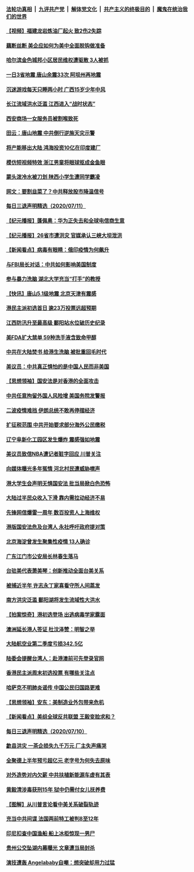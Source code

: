 ####  [法轮功真相](../../../../basic/blob/master/README.md?t=07121954) &nbsp;|&nbsp; [九评共产党](../../../../9ping.md/blob/master/README.md?t=07121954) &nbsp;|&nbsp; [解体党文化](../../../../jtdwh.md/blob/master/README.md?t=07121954)  &nbsp;|&nbsp; [共产主义的终极目的](../../../../gczydzjmd.md/blob/master/README.md?t=07121954) &nbsp;|&nbsp; [魔鬼在统治我们的世界](../../../../mgztzwmdsj.md/blob/master/README.md?t=07121954) 

#### [【视频】福建龙岩炼油厂起火 致2伤2失踪](../pages/nsc413/n12250242.md?t=07121954) 

#### [藕断丝断 美企应如何为美中全面脱钩做准备](../pages/nsc413/n12234469.md?t=07121954) 

#### [哈尔滨金色城邦小区居民维权遭驱散 3人被抓](../pages/nsc413/n12250160.md?t=07121954) 

#### [一日3省地震 唐山余震33次 阿坝州再地震](../pages/nsc413/n12250103.md?t=07121954) 

#### [沉迷游戏每天只睡两小时 广西15岁少年中风](../pages/nsc413/n12250152.md?t=07121954) 

#### [长江流域洪水泛滥 江西进入“战时状态”](../pages/nsc413/n12249970.md?t=07121954) 

#### [西安商场一女服务员被割喉致死](../pages/nsc413/n12250003.md?t=07121954) 

#### [田云：唐山地震 中共倒行逆施天灾示警](../pages/nsc413/n12249937.md?t=07121954) 

#### [将产能移出大陆 鸿海投资10亿在印度建厂](../pages/nsc413/n12249922.md?t=07121954) 

#### [模仿短视频特效 浙江男童将眼球抠成金鱼眼](../pages/nsc413/n12249984.md?t=07121954) 

#### [蒙头泼冷水被刀划 陕西小学生遭同学霸凌](../pages/nsc413/n12249957.md?t=07121954) 

#### [网文：要割韭菜了？中共释放股市降温信号](../pages/nsc413/n12249587.md?t=07121954) 


#### [每日三退声明精选（2020/07/11）](../pages/nsc413/n12249802.md?t=07121954) 

#### [【纪元播报】蓬佩奥：华为正失去和全球电信商生意](../pages/nsc413/n12249634.md?t=07121954) 

#### [【纪元播报】26省市遭洪灾 官媒承认三峡大坝泄洪](../pages/nsc413/n12249619.md?t=07121954) 

#### [【新闻看点】病毒有眼睛：俄印疫情为何飙升](../pages/nsc413/n12249449.md?t=07121954) 

#### [与FBI局长对话：中共如何影响美国制度](../pages/nsc413/n12248977.md?t=07121954) 

#### [参与暴力洗脑 湖北大学充当“打手”的教授](../pages/nsc413/n12246105.md?t=07121954) 

#### [【快讯】唐山5.1级地震 北京天津有震感](../pages/nsc413/n12249530.md?t=07121954) 

#### [港民主派初选首日 逾23万投票远超预期](../pages/nsc413/n12249435.md?t=07121954) 

#### [江西防汛升至最高级 鄱阳站水位破历史纪录](../pages/nsc413/n12249397.md?t=07121954) 

#### [美FDA扩大禁单 59种洗手液含致命甲醇](../pages/nsc413/n12249351.md?t=07121954) 

#### [中共在大陆焚书 给港生洗脑 被批重回毛时代](../pages/nsc413/n12249153.md?t=07121954) 

#### [美议员：中共真正惧怕的是中国人民而非美国](../pages/nsc413/n12249320.md?t=07121954) 

#### [【思想领袖】国安法是对香港的全面攻击](../pages/nsc413/n12247990.md?t=07121954) 

#### [中共任意拘留外国人风险增 美国务院发警报](../pages/nsc413/n12249064.md?t=07121954) 

#### [二波疫情难挡 伊朗总统不敢再停摆经济](../pages/nsc413/n12249167.md?t=07121954) 

#### [扩征税范围 中共开始要求部分海外公民缴税](../pages/nsc413/n12249303.md?t=07121954) 

#### [辽宁阜新化工园区发生爆炸 震感强如地震](../pages/nsc413/n12249270.md?t=07121954) 

#### [美议员致信NBA遭记者脏字回应 川普关注](../pages/nsc413/n12249080.md?t=07121954) 

#### [向媒体曝光多年冤情 河北村民遭威胁噤声](../pages/nsc413/n12249099.md?t=07121954) 

#### [港大学生会声明无惧国安法 批当局掀白色恐怖](../pages/nsc413/n12248994.md?t=07121954) 

#### [大陆过半民众收入下滑 靠内需拉动经济不易](../pages/nsc413/n12248376.md?t=07121954) 

#### [先锋网信爆雷一周年 数百投资人上海维权](../pages/nsc413/n12248804.md?t=07121954) 


#### [港版国安法危及台湾人 永社呼吁政府提对策](../pages/nsc413/n12248787.md?t=07121954) 

#### [北京海淀曾发生聚集性疫情 13人确诊](../pages/nsc413/n12248753.md?t=07121954) 

#### [广东江门市公安局长林春生落马](../pages/nsc413/n12248573.md?t=07121954) 

#### [台驻美代表萧美琴：创新推动全面台美关系](../pages/nsc413/n12248567.md?t=07121954) 

#### [被捕近半年 许志永丁家喜看守所人间蒸发](../pages/nsc413/n12248533.md?t=07121954) 

#### [南方洪灾泛滥 鄱阳湖将发生流域性大洪水](../pages/nsc413/n12248418.md?t=07121954) 

#### [【拍案惊奇】港初选登场 出逃病毒学家露面](../pages/nsc413/n12248238.md?t=07121954) 

#### [澳洲延长港人签证 杜汶泽赞：明智之举](../pages/nsc413/n12247809.md?t=07121954) 

#### [大陆航空业第二季度亏损342.5亿](../pages/nsc413/n12248011.md?t=07121954) 

#### [陆委会提醒台湾人：赴港澳前可先登录官网](../pages/nsc413/n12248171.md?t=07121954) 

#### [香港民主派周末初选投票 有哪些关注点](../pages/nsc413/n12247758.md?t=07121954) 

#### [哈萨克不明肺炎谣传 中国公民归国路更难](../pages/nsc413/n12247898.md?t=07121954) 

#### [【思想领袖】安东：美制造业外包带来危机](../pages/nsc413/n12028366.md?t=07121954) 

#### [【新闻看点】美组全球反共联盟 王毅变脸求和？](../pages/nsc413/n12247389.md?t=07121954) 

#### [每日三退声明精选（2020/07/10）](../pages/nsc413/n12247979.md?t=07121954) 

#### [歙县洪灾 一茶企损失九千万元 厂主失声痛哭](../pages/nsc413/n12247894.md?t=07121954) 

#### [全聚德上半年预亏超亿元 老字号为何失去原味](../pages/nsc413/n12247680.md?t=07121954) 

#### [对外造势对内欠薪 中共扶植新能源车虚有其表](../pages/nsc413/n12247695.md?t=07121954) 

#### [黄毅清涉毒获刑15年 狱中仍需付女儿抚养费](../pages/nsc413/n12247598.md?t=07121954) 

#### [【图解】从川普言论看中美关系破裂轨迹](../pages/nsc413/n12247619.md?t=07121954) 

#### [充当中共间谍 法国两前特工被判8至12年](../pages/nsc413/n12247767.md?t=07121954) 

#### [印尼扣查中国渔船 船上冰柜惊现一男尸](../pages/nsc413/n12247693.md?t=07121954) 

#### [贵州公交坠湖内幕曝光 文章遭当局封杀](../pages/nsc413/n12247428.md?t=07121954) 

#### [演技遭轰 Angelababy自嘲：想突破却用力过猛](../pages/nsc413/n12247242.md?t=07121954) 

